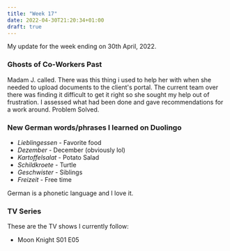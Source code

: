 ```yaml
---
title: "Week 17"
date: 2022-04-30T21:20:34+01:00
draft: true
---
```

My update for the week ending on 30th April, 2022.

### Ghosts of Co-Workers Past
Madam J. called. There was this thing i used to help her with when she needed to upload documents to the client's portal. The current team over there was finding it difficult to get it right so she sought my help out of frustration. I assessed what had been done and gave recommendations for a work around. Problem Solved.

### New German words/phrases I learned on Duolingo
* *Lieblingessen* - Favorite food
* *Dezember* - December (obviously lol)
* *Kartoffelsalat* - Potato Salad
* *Schildkroete* - Turtle
* *Geschwister* - Siblings
* *Freizeit* - Free time

German is a phonetic language and I love it.

### TV Series
These are the TV shows I currently follow:
* Moon Knight S01 E05

